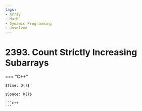 ```yaml
---
tags:
- Array
- Math
- Dynamic Programming
- Unsolved
---
```



# 2393. Count Strictly Increasing Subarrays

=== "C++"

    $Time: O()$

    $Space: O()$

    ```c++
    ```